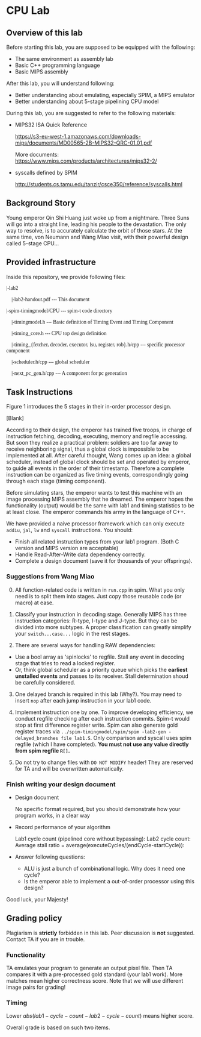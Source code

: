 CPU Lab
===

## Overview of this lab

Before starting this lab, you are supposed to be equipped with the following:

- The same environment as assembly lab
- Basic C++ programming language
- Basic MIPS assembly

After this lab, you will understand following:

- Better understanding about emulating, especially SPIM, a MIPS emulator
- Better understanding about 5-stage pipelining CPU model

During this lab, you are suggested to refer to the following materials:

- MIPS32 ISA Quick Reference

    https://s3-eu-west-1.amazonaws.com/downloads-mips/documents/MD00565-2B-MIPS32-QRC-01.01.pdf

    More documents: https://www.mips.com/products/architectures/mips32-2/

- syscalls defined by SPIM

    http://students.cs.tamu.edu/tanzir/csce350/reference/syscalls.html

## Background Story

Young emperor Qin Shi Huang just woke up from a nightmare. Three Suns will go into a straight line, leading his people to the devastation. The only way to resolve, is to accurately calculate the orbit of those stars. At the same time, von Neumann and Wang Miao visit, with their powerful design called 5-stage CPU...

## Provided infrastructure

Inside this repository, we provide following files:

<font face="Consolas">|-lab2</font>

<font face="Consolas">    |-lab2-handout.pdf --- This document</font>

<font face="Consolas">|-spim-timingmodel/CPU --- spim-t code directory</font>

<font face="Consolas">    |-timingmodel.h --- Basic definition of Timing Event and Timing Component</font>

<font face="Consolas">    |-timing_core.h --- CPU top design definition</font>

<font face="Consolas">    |-timing_{fetcher, decoder, executor, lsu, register, rob}.h/cpp --- specific processor component</font>

<font face="Consolas">    |-scheduler.h/cpp --- global scheduler</font>

<font face="Consolas">    |-next_pc_gen.h/cpp --- A component for pc generation</font>

## Task Instructions

Figure 1 introduces the 5 stages in their in-order processor design.

[Blank]

According to their design, the emperor has trained five troops, in charge of instruction fetching, decoding, executing, memory and regfile accessing. But soon they realize a practical problem: soldiers are too far away to receive neighboring signal, thus a global clock is impossible to be implemented at all. After careful thought, Wang comes up an idea: a global scheduler, instead of global clock should be set and operated by emperor, to guide all events in the order of their timestamp. Therefore a complete instruction can be organized as five timing events, correspondingly going through each stage (timing component).

Before simulating stars, the emperor wants to test this machine with an image processing MIPS assembly that he dreamed. The emperor hopes the functionality (output) would be the same with lab1 and timing statistics to be at least close. The emperor commands his army in the language of C++.

We have provided a naive processor framework which can only execute `addiu`, `jal`, `lw` and `syscall` instructions. You should:

- Finish all related instruction types from your lab1 program. (Both C version and MIPS version are acceptable)
- Handle Read-After-Write data dependency correctly.
- Complete a design document (save it for thousands of your offsprings).

### Suggestions from Wang Miao

0. All function-related code is written in `run.cpp` in spim. What you only need is to split them into stages. Just copy those reusable code (or macro) at ease.

1. Classify your instruction in decoding stage. Generally MIPS has three instruction categories: R-type, I-type and J-type. But they can be divided into more subtypes. A proper classification can greatly simplify your `switch...case...` logic in the rest stages.

2. There are several ways for handling RAW dependencies:

- Use a bool array as 'spinlocks' to regfile. Stall any event in decoding stage that tries to read a locked register.
- Or, think global scheduler as a priority queue which picks the **earliest unstalled events** and passes to its receiver. Stall determination shoud be carefully considered.

3. One delayed branch is required in this lab (Why?). You may need to insert `nop` after each jump instruction in your lab1 code.

4. Implement instruction one by one. To improve developing efficiency, we conduct regfile checking after each instruction commits. Spim-t would stop at first difference register write. Spim can also generate gold register traces via `../spim-timingmodel/spim/spim -lab2-gen -delayed_branches file lab1.S`. Only comparison and syscall uses spim regfile (which I have completed). **You must not use any value directly from spim regfile `R[]`.**

5. Do not try to change files with `DO NOT MODIFY` header! They are reserved for TA and will be overwritten automatically.

### Finish writing your design document

- Design document

    No specific format required, but you should demonstrate how your program works, in a clear way

- Record performance of your algorithm

    Lab1 cycle count (pipelined core without bypassing):
    Lab2 cycle count:
    Average stall ratio = average(executeCycles/(endCycle-startCycle)):

- Answer following questions:

    - ALU is just a bunch of combinational logic. Why does it need one cycle?
    - Is the emperor able to implement a out-of-order processor using this design?

Good luck, your Majesty!

## Grading policy

Plagiarism is **strictly** forbidden in this lab. Peer discussion is **not** suggested. Contact TA if you are in trouble.

### Functionality

TA emulates your program to generate an output pixel file. Then TA compares it with a pre-processed gold standard (your lab1 work). More matches mean higher correctness score. Note that we will use different image pairs for grading!

### Timing

Lower $abs(lab1-cycle-count - lab2-cycle-count)$ means higher score.

Overall grade is based on such two items.
